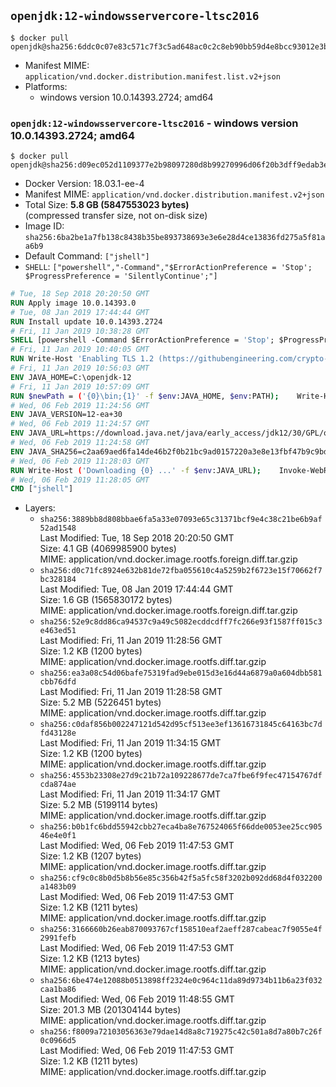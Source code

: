 ## `openjdk:12-windowsservercore-ltsc2016`

```console
$ docker pull openjdk@sha256:6ddc0c07e83c571c7f3c5ad648ac0c2c8eb90bb59d4e8bcc93012e3be86cfeac
```

-	Manifest MIME: `application/vnd.docker.distribution.manifest.list.v2+json`
-	Platforms:
	-	windows version 10.0.14393.2724; amd64

### `openjdk:12-windowsservercore-ltsc2016` - windows version 10.0.14393.2724; amd64

```console
$ docker pull openjdk@sha256:d09ec052d1109377e2b98097280d8b99270996d06f20b3dff9edab3e9f952f48
```

-	Docker Version: 18.03.1-ee-4
-	Manifest MIME: `application/vnd.docker.distribution.manifest.v2+json`
-	Total Size: **5.8 GB (5847553023 bytes)**  
	(compressed transfer size, not on-disk size)
-	Image ID: `sha256:6ba2be1a7fb138c8438b35be893738693e3e6e28d4ce13836fd275a5f81aa6b9`
-	Default Command: `["jshell"]`
-	`SHELL`: `["powershell","-Command","$ErrorActionPreference = 'Stop'; $ProgressPreference = 'SilentlyContinue';"]`

```dockerfile
# Tue, 18 Sep 2018 20:20:50 GMT
RUN Apply image 10.0.14393.0
# Tue, 08 Jan 2019 17:44:44 GMT
RUN Install update 10.0.14393.2724
# Fri, 11 Jan 2019 10:38:28 GMT
SHELL [powershell -Command $ErrorActionPreference = 'Stop'; $ProgressPreference = 'SilentlyContinue';]
# Fri, 11 Jan 2019 10:40:05 GMT
RUN Write-Host 'Enabling TLS 1.2 (https://githubengineering.com/crypto-removal-notice/) ...'; 	$tls12RegBase = 'HKLM:\\SYSTEM\CurrentControlSet\Control\SecurityProviders\SCHANNEL\Protocols\TLS 1.2'; 	if (Test-Path $tls12RegBase) { throw ('"{0}" already exists!' -f $tls12RegBase) }; 	New-Item -Path ('{0}/Client' -f $tls12RegBase) -Force; 	New-Item -Path ('{0}/Server' -f $tls12RegBase) -Force; 	New-ItemProperty -Path ('{0}/Client' -f $tls12RegBase) -Name 'DisabledByDefault' -PropertyType DWORD -Value 0 -Force; 	New-ItemProperty -Path ('{0}/Client' -f $tls12RegBase) -Name 'Enabled' -PropertyType DWORD -Value 1 -Force; 	New-ItemProperty -Path ('{0}/Server' -f $tls12RegBase) -Name 'DisabledByDefault' -PropertyType DWORD -Value 0 -Force; 	New-ItemProperty -Path ('{0}/Server' -f $tls12RegBase) -Name 'Enabled' -PropertyType DWORD -Value 1 -Force
# Fri, 11 Jan 2019 10:56:03 GMT
ENV JAVA_HOME=C:\openjdk-12
# Fri, 11 Jan 2019 10:57:09 GMT
RUN $newPath = ('{0}\bin;{1}' -f $env:JAVA_HOME, $env:PATH); 	Write-Host ('Updating PATH: {0}' -f $newPath); 	setx /M PATH $newPath
# Wed, 06 Feb 2019 11:24:56 GMT
ENV JAVA_VERSION=12-ea+30
# Wed, 06 Feb 2019 11:24:57 GMT
ENV JAVA_URL=https://download.java.net/java/early_access/jdk12/30/GPL/openjdk-12-ea+30_windows-x64_bin.zip
# Wed, 06 Feb 2019 11:24:58 GMT
ENV JAVA_SHA256=c2aa69aed6fa14de46b2f0b21bc9ad0157220a3e8e13fbf47b9c9bde2aff5121
# Wed, 06 Feb 2019 11:28:03 GMT
RUN Write-Host ('Downloading {0} ...' -f $env:JAVA_URL); 	Invoke-WebRequest -Uri $env:JAVA_URL -OutFile 'openjdk.zip'; 	Write-Host ('Verifying sha256 ({0}) ...' -f $env:JAVA_SHA256); 	if ((Get-FileHash openjdk.zip -Algorithm sha256).Hash -ne $env:JAVA_SHA256) { 		Write-Host 'FAILED!'; 		exit 1; 	}; 		Write-Host 'Expanding ...'; 	New-Item -ItemType Directory -Path C:\temp | Out-Null; 	Expand-Archive openjdk.zip -DestinationPath C:\temp; 	Move-Item -Path C:\temp\* -Destination $env:JAVA_HOME; 	Remove-Item C:\temp; 		Write-Host 'Verifying install ...'; 	Write-Host '  java --version'; java --version; 	Write-Host '  javac --version'; javac --version; 		Write-Host 'Removing ...'; 	Remove-Item openjdk.zip -Force; 		Write-Host 'Complete.'
# Wed, 06 Feb 2019 11:28:05 GMT
CMD ["jshell"]
```

-	Layers:
	-	`sha256:3889bb8d808bbae6fa5a33e07093e65c31371bcf9e4c38c21be6b9af52ad1548`  
		Last Modified: Tue, 18 Sep 2018 20:20:50 GMT  
		Size: 4.1 GB (4069985900 bytes)  
		MIME: application/vnd.docker.image.rootfs.foreign.diff.tar.gzip
	-	`sha256:d0c71fc8924e632b81de72fba055610c4a5259b2f6723e15f70662f7bc328184`  
		Last Modified: Tue, 08 Jan 2019 17:44:44 GMT  
		Size: 1.6 GB (1565830172 bytes)  
		MIME: application/vnd.docker.image.rootfs.foreign.diff.tar.gzip
	-	`sha256:52e9c8dd86ca94537c9a49c5082ecddcdff7fc266e93f1587ff015c3e463ed51`  
		Last Modified: Fri, 11 Jan 2019 11:28:56 GMT  
		Size: 1.2 KB (1200 bytes)  
		MIME: application/vnd.docker.image.rootfs.diff.tar.gzip
	-	`sha256:ea3a08c54d06bafe75319fad9ebe015d3e16d44a6879a0a604dbb581cbb76dfd`  
		Last Modified: Fri, 11 Jan 2019 11:28:58 GMT  
		Size: 5.2 MB (5226451 bytes)  
		MIME: application/vnd.docker.image.rootfs.diff.tar.gzip
	-	`sha256:c0daf856b002247121d542d95cf513ee3ef13616731845c64163bc7dfd43128e`  
		Last Modified: Fri, 11 Jan 2019 11:34:15 GMT  
		Size: 1.2 KB (1200 bytes)  
		MIME: application/vnd.docker.image.rootfs.diff.tar.gzip
	-	`sha256:4553b23308e27d9c21b72a109228677de7ca7fbe6f9fec47154767dfcda874ae`  
		Last Modified: Fri, 11 Jan 2019 11:34:17 GMT  
		Size: 5.2 MB (5199114 bytes)  
		MIME: application/vnd.docker.image.rootfs.diff.tar.gzip
	-	`sha256:b0b1fc6bdd55942cbb27eca4ba8e767524065f66dde0053ee25cc90546e4e0f1`  
		Last Modified: Wed, 06 Feb 2019 11:47:53 GMT  
		Size: 1.2 KB (1207 bytes)  
		MIME: application/vnd.docker.image.rootfs.diff.tar.gzip
	-	`sha256:cf9c0c8b0d5b8b56e85c356b42f5a5fc58f3202b092dd68d4f032200a1483b09`  
		Last Modified: Wed, 06 Feb 2019 11:47:53 GMT  
		Size: 1.2 KB (1211 bytes)  
		MIME: application/vnd.docker.image.rootfs.diff.tar.gzip
	-	`sha256:3166660b26eab870093767cf158510eaf2aeff287cabeac7f9055e4f2991fefb`  
		Last Modified: Wed, 06 Feb 2019 11:47:53 GMT  
		Size: 1.2 KB (1213 bytes)  
		MIME: application/vnd.docker.image.rootfs.diff.tar.gzip
	-	`sha256:6be474e12088b0513898ff2324e0c964c11da89d9734b11b6a23f032caa1ba86`  
		Last Modified: Wed, 06 Feb 2019 11:48:55 GMT  
		Size: 201.3 MB (201304144 bytes)  
		MIME: application/vnd.docker.image.rootfs.diff.tar.gzip
	-	`sha256:f8009a72103056363e79dae14d8a8c719275c42c501a8d7a80b7c26f0c0966d5`  
		Last Modified: Wed, 06 Feb 2019 11:47:53 GMT  
		Size: 1.2 KB (1211 bytes)  
		MIME: application/vnd.docker.image.rootfs.diff.tar.gzip
